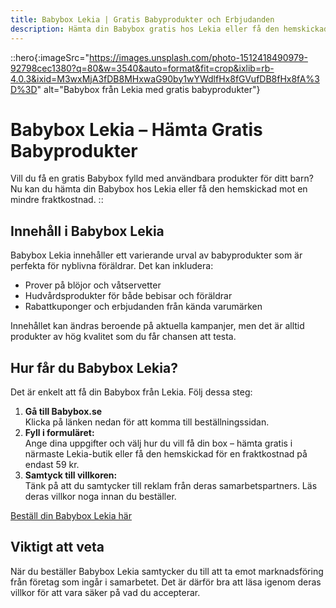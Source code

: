```yaml
---
title: Babybox Lekia | Gratis Babyprodukter och Erbjudanden
description: Hämta din Babybox gratis hos Lekia eller få den hemskickad för endast 59 kr i frakt. Upptäck innehållet och hur du enkelt beställer ditt paket!
---
```


::hero{:imageSrc="https://images.unsplash.com/photo-1512418490979-92798cec1380?q=80&w=3540&auto=format&fit=crop&ixlib=rb-4.0.3&ixid=M3wxMjA3fDB8MHxwaG90by1wYWdlfHx8fGVufDB8fHx8fA%3D%3D" alt="Babybox från Lekia med gratis babyprodukter"}
# Babybox Lekia – Hämta Gratis Babyprodukter
Vill du få en gratis Babybox fylld med användbara produkter för ditt barn? Nu kan du hämta din Babybox hos Lekia eller få den hemskickad mot en mindre fraktkostnad.
::

## Innehåll i Babybox Lekia
Babybox Lekia innehåller ett varierande urval av babyprodukter som är perfekta för nyblivna föräldrar. Det kan inkludera:

- Prover på blöjor och våtservetter
- Hudvårdsprodukter för både bebisar och föräldrar
- Rabattkuponger och erbjudanden från kända varumärken

Innehållet kan ändras beroende på aktuella kampanjer, men det är alltid produkter av hög kvalitet som du får chansen att testa.

## Hur får du Babybox Lekia?
Det är enkelt att få din Babybox från Lekia. Följ dessa steg:

1. **Gå till Babybox.se**  
   Klicka på länken nedan för att komma till beställningssidan.
2. **Fyll i formuläret:**  
   Ange dina uppgifter och välj hur du vill få din box – hämta gratis i närmaste Lekia-butik eller få den hemskickad för en fraktkostnad på endast 59 kr.
3. **Samtyck till villkoren:**  
   Tänk på att du samtycker till reklam från deras samarbetspartners. Läs deras villkor noga innan du beställer.

[Beställ din Babybox Lekia här](https://babybox.se)

## Viktigt att veta
När du beställer Babybox Lekia samtycker du till att ta emot marknadsföring från företag som ingår i samarbetet. Det är därför bra att läsa igenom deras villkor för att vara säker på vad du accepterar.
